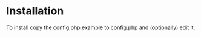 Installation
============

To install copy the config.php.example to config.php and (optionally) edit it.
